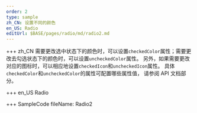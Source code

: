 ```yaml
---
order: 2
type: sample
zh_CN: 设置不同的颜色
en_US: Radio
editUrl: $BASE/pages/radio/md/radio2.md
---
```


+++ zh_CN
需要更改选中状态下的颜色时，可以设置<Code>checkedColor</Code>属性；需要更改去勾选状态下的颜色时，可以设置<Code>uncheckedColor</Code>属性。
另外，如果需要更改对应的图标时，可以相应地设置<Code>checkedIcon</Code>和<Code>uncheckedIcon</Code>属性。
具体<Code>checkedColor</Code>和<Code>uncheckedColor</Code>的属性可配置哪些属性值， 请参阅 API 文档部分。

+++ en_US
Radio

+++ SampleCode
fileName: Radio2
